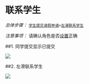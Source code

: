 # 联系学生


*总体步骤：* [`学生提交请假申请`](#1)` > `[`左滑联系学生`](#2)

*注意事项：* 请确认角色是否[设置](set_role.html)正确

##<span id = "1">1. 同学提交显示已提交</span>

![](https://tva1.sinaimg.cn/large/006y8mN6ly1g6t7ktheb8j30ho0umq3v.jpg)

##<span id = "2">2. 左滑联系学生</span>

![](https://tva1.sinaimg.cn/large/006y8mN6ly1g6t7ojixuij30hu0uq74p.jpg)
